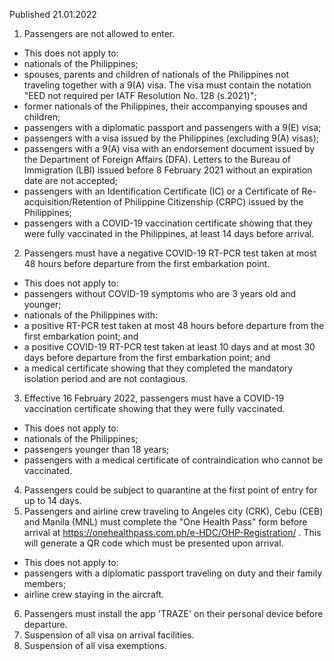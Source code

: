 Published 21.01.2022
1. Passengers are not allowed to enter.
- This does not apply to:
- nationals of the Philippines;
- spouses, parents and children of nationals of the Philippines not traveling together with a 9(A) visa. The visa must contain the notation "EED not required per IATF Resolution No. 128 (s.2021)";
- former nationals of the Philippines, their accompanying spouses and children;
- passengers with a diplomatic passport and passengers with a 9(E) visa;
- passengers with a visa issued by the Philippines (excluding 9(A) visas);
- passengers with a 9(A) visa with an endorsement document issued by the Department of Foreign Affairs (DFA). Letters to the Bureau of Immigration (LBI) issued before 8 February 2021 without an expiration date are not accepted;
- passengers with an Identification Certificate (IC) or a Certificate of Re-acquisition/Retention of Philippine Citizenship (CRPC) issued by the Philippines;
- passengers with a COVID-19 vaccination certificate showing that they were fully vaccinated in the Philippines, at least 14 days before arrival.
2. Passengers must have a negative COVID-19 RT-PCR test taken at most 48 hours before departure from the first embarkation point.
- This does not apply to:
- passengers without COVID-19 symptoms who are 3 years old and younger;
- nationals of the Philippines with:
- a positive RT-PCR test taken at most 48 hours before departure from the first embarkation point; and
- a positive COVID-19 RT-PCR test taken at least 10 days and at most 30 days before departure from the first embarkation point; and
- a medical certificate showing that they completed the mandatory isolation period and are not contagious.
3. Effective 16 February 2022, passengers must have a COVID-19 vaccination certificate showing that they were fully vaccinated.
- This does not apply to:
- nationals of the Philippines;
- passengers younger than 18 years;
- passengers with a medical certificate of contraindication who cannot be vaccinated.
4. Passengers could be subject to quarantine at the first point of entry for up to 14 days.
5. Passengers and airline crew traveling to Angeles city (CRK), Cebu (CEB) and Manila (MNL) must complete the "One Health Pass" form before arrival at <a href="https://onehealthpass.com.ph/e-HDC/OHP-Registration/">https://onehealthpass.com.ph/e-HDC/OHP-Registration/</a> . This will generate a QR code which must be presented upon arrival.
- This does not apply to:
- passengers with a diplomatic passport traveling on duty and their family members;
- airline crew staying in the aircraft.
6. Passengers must install the app 'TRAZE' on their personal device before departure.
7. Suspension of all visa on arrival facilities.
8. Suspension of all visa exemptions.